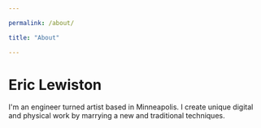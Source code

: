 ```yaml
---

permalink: /about/

title: "About"

---
```

# Eric Lewiston
I'm an engineer turned artist based in Minneapolis. I create unique digital and physical work by marrying a new and traditional techniques. 
